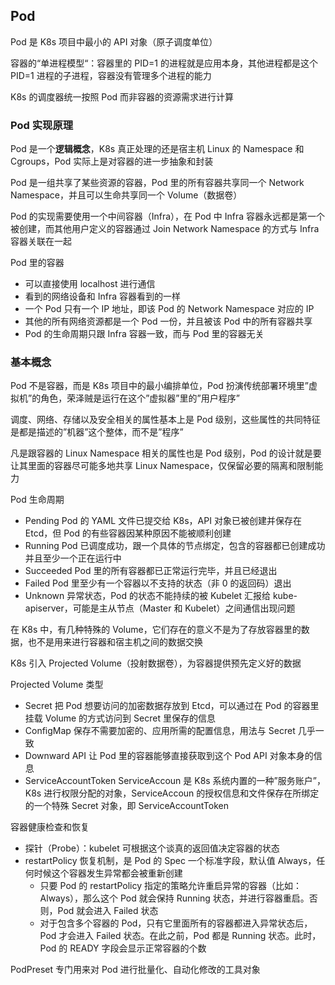 ## Pod

Pod 是 K8s 项目中最小的 API 对象（原子调度单位）

容器的“单进程模型“：容器里的 PID=1 的进程就是应用本身，其他进程都是这个 PID=1 进程的子进程，容器没有管理多个进程的能力

K8s 的调度器统一按照 Pod 而非容器的资源需求进行计算

### Pod 实现原理

Pod 是一个**逻辑概念**，K8s 真正处理的还是宿主机 Linux 的 Namespace 和 Cgroups，Pod 实际上是对容器的进一步抽象和封装

Pod 是一组共享了某些资源的容器，Pod 里的所有容器共享同一个 Network Namespace，并且可以生命共享同一个 Volume（数据卷）

Pod 的实现需要使用一个中间容器（Infra），在 Pod 中 Infra 容器永远都是第一个被创建，而其他用户定义的容器通过 Join Network Namespace 的方式与 Infra 容器关联在一起

Pod 里的容器
  - 可以直接使用 localhost 进行通信
  - 看到的网络设备和 Infra 容器看到的一样
  - 一个 Pod 只有一个 IP 地址，即该 Pod 的 Network Namespace 对应的 IP
  - 其他的所有网络资源都是一个 Pod 一份，并且被该 Pod 中的所有容器共享
  - Pod 的生命周期只跟 Infra 容器一致，而与 Pod 里的容器无关

### 基本概念

Pod 不是容器，而是 K8s 项目中的最小编排单位，Pod 扮演传统部署环境里”虚拟机”的角色，荣泽贼是运行在这个”虚拟器”里的”用户程序”

调度、网络、存储以及安全相关的属性基本上是 Pod 级别，这些属性的共同特征是都是描述的”机器”这个整体，而不是”程序”

凡是跟容器的 Linux Namespace 相关的属性也是 Pod 级别，Pod 的设计就是要让其里面的容器尽可能多地共享 Linux Namespace，仅保留必要的隔离和限制能力

Pod 生命周期
  - Pending Pod 的 YAML 文件已提交给 K8s，API 对象已被创建并保存在 Etcd，但 Pod 的有些容器因某种原因不能被顺利创建
  - Running Pod 已调度成功，跟一个具体的节点绑定，包含的容器都已创建成功并且至少一个正在运行中
  - Succeeded Pod 里的所有容器都已正常运行完毕，并且已经退出
  - Failed Pod 里至少有一个容器以不支持的状态（非 0 的返回码）退出
  - Unknown 异常状态，Pod 的状态不能持续的被 Kubelet 汇报给 kube-apiserver，可能是主从节点（Master 和 Kubelet）之间通信出现问题

在 K8s 中，有几种特殊的 Volume，它们存在的意义不是为了存放容器里的数据，也不是用来进行容器和宿主机之间的数据交换

K8s 引入 Projected Volume（投射数据卷），为容器提供预先定义好的数据

Projected Volume 类型
  - Secret 把 Pod 想要访问的加密数据存放到 Etcd，可以通过在 Pod 的容器里挂载 Volume 的方式访问到 Secret 里保存的信息
  - ConfigMap 保存不需要加密的、应用所需的配置信息，用法与 Secret 几乎一致
  - Downward API 让 Pod 里的容器能够直接获取到这个 Pod API 对象本身的信息
  - ServiceAccountToken ServiceAccoun 是 K8s 系统内置的一种”服务账户”，K8s 进行权限分配的对象，ServiceAccoun 的授权信息和文件保存在所绑定的一个特殊 Secret 对象，即 ServiceAccountToken

容器健康检查和恢复
  - 探针（Probe）：kubelet 可根据这个谈真的返回值决定容器的状态
  - restartPolicy 恢复机制，是 Pod 的 Spec 一个标准字段，默认值 Always，任何时候这个容器发生异常都会被重新创建
     - 只要 Pod 的 restartPolicy 指定的策略允许重启异常的容器（比如：Always），那么这个 Pod 就会保持 Running 状态，并进行容器重启。否则，Pod 就会进入 Failed 状态
     - 对于包含多个容器的 Pod，只有它里面所有的容器都进入异常状态后，Pod 才会进入 Failed 状态。在此之前，Pod 都是 Running 状态。此时，Pod 的 READY 字段会显示正常容器的个数

PodPreset 专门用来对 Pod 进行批量化、自动化修改的工具对象
